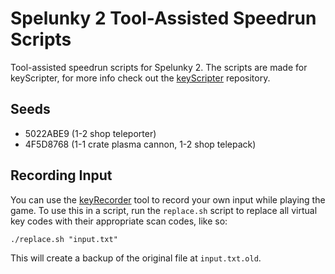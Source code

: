 # Spelunky 2 Tool-Assisted Speedrun Scripts

Tool-assisted speedrun scripts for Spelunky 2. The scripts are made for keyScripter, for more info check out the [keyScripter](https://github.com/LucaScorpion/keyScripter) repository.

## Seeds

- 5022ABE9 (1-2 shop teleporter)
- 4F5D8768 (1-1 crate plasma cannon, 1-2 shop telepack)

## Recording Input

You can use the [keyRecorder](https://github.com/LucaScorpion/keyRecorder) tool to record your own input while playing the game. To use this in a script, run the `replace.sh` script to replace all virtual key codes with their appropriate scan codes, like so:

```shell
./replace.sh "input.txt"
```

This will create a backup of the original file at `input.txt.old`.
